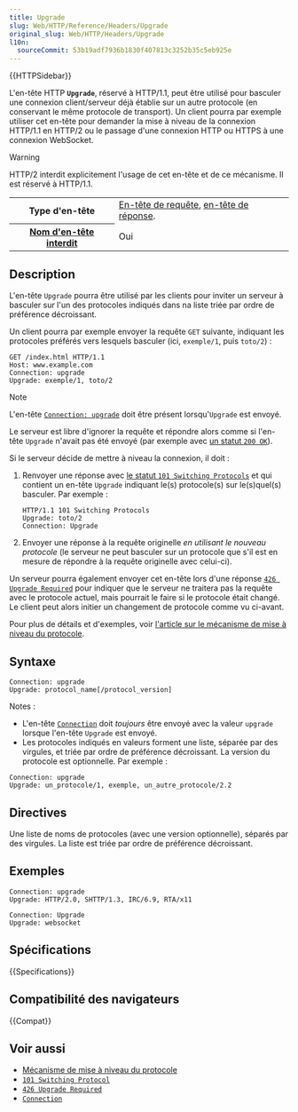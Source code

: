 ```yaml
---
title: Upgrade
slug: Web/HTTP/Reference/Headers/Upgrade
original_slug: Web/HTTP/Headers/Upgrade
l10n:
  sourceCommit: 53b19adf7936b1830f407813c3252b35c5eb925e
---
```


{{HTTPSidebar}}

L'en-tête HTTP **`Upgrade`**, réservé à HTTP/1.1, peut être utilisé pour basculer une connexion client/serveur déjà établie sur un autre protocole (en conservant le même protocole de transport). Un client pourra par exemple utiliser cet en-tête pour demander la mise à niveau de la connexion HTTP/1.1 en HTTP/2 ou le passage d'une connexion HTTP ou HTTPS à une connexion WebSocket.

> [!WARNING]
> HTTP/2 interdit explicitement l'usage de cet en-tête et de ce mécanisme. Il est réservé à HTTP/1.1.

<table class="properties">
  <tbody>
    <tr>
      <th scope="row">Type d'en-tête</th>
      <td><a href="/fr/docs/Glossary/Request_header">En-tête de requête</a>, <a href="/fr/docs/Glossary/Response_header">en-tête de réponse</a>.</td>
    </tr>
    <tr>
      <th scope="row"><a href="/fr/docs/Glossary/Forbidden_header_name">Nom d'en-tête interdit</a></th>
      <td>Oui</td>
    </tr>
  </tbody>
</table>

## Description

L'en-tête `Upgrade` pourra être utilisé par les clients pour inviter un serveur à basculer sur l'un des protocoles indiqués dans na liste triée par ordre de préférence décroissant.

Un client pourra par exemple envoyer la requête `GET` suivante, indiquant les protocoles préférés vers lesquels basculer (ici, `exemple/1`, puis `toto/2`)&nbsp;:

```http
GET /index.html HTTP/1.1
Host: www.example.com
Connection: upgrade
Upgrade: exemple/1, toto/2
```

> [!NOTE]
> L'en-tête [`Connection: upgrade`](/fr/docs/Web/HTTP/Headers/Connection) doit être présent lorsqu'`Upgrade` est envoyé.

Le serveur est libre d'ignorer la requête et répondre alors comme si l'en-tête `Upgrade` n'avait pas été envoyé (par exemple avec [un statut `200 OK`](/fr/docs/Web/HTTP/Status/200)).

Si le serveur décide de mettre à niveau la connexion, il doit&nbsp;:

1. Renvoyer une réponse avec [le statut `101 Switching Protocols`](/fr/docs/Web/HTTP/Status/101) et qui contient un en-tête `Upgrade` indiquant le(s) protocole(s) sur le(s)quel(s) basculer. Par exemple&nbsp;:

   ```http
   HTTP/1.1 101 Switching Protocols
   Upgrade: toto/2
   Connection: Upgrade
   ```

2. Envoyer une réponse à la requête originelle _en utilisant le nouveau protocole_ (le serveur ne peut basculer sur un protocole que s'il est en mesure de répondre à la requête originelle avec celui-ci).

Un serveur pourra également envoyer cet en-tête lors d'une réponse [`426 Upgrade Required`](/fr/docs/Web/HTTP/Status/426) pour indiquer que le serveur ne traitera pas la requête avec le protocole actuel, mais pourrait le faire si le protocole était changé. Le client peut alors initier un changement de protocole comme vu ci-avant.

Pour plus de détails et d'exemples, voir [l'article sur le mécanisme de mise à niveau du protocole](/fr/docs/Web/HTTP/Protocol_upgrade_mechanism).

## Syntaxe

```http
Connection: upgrade
Upgrade: protocol_name[/protocol_version]
```

Notes&nbsp;:

- L'en-tête [`Connection`](/fr/docs/Web/HTTP/Headers/Connection) doit _toujours_ être envoyé avec la valeur `upgrade` lorsque l'en-tête `Upgrade` est envoyé.
- Les protocoles indiqués en valeurs forment une liste, séparée par des virgules, et triée par ordre de préférence décroissant. La version du protocole est optionnelle. Par exemple&nbsp;:

```http
Connection: upgrade
Upgrade: un_protocole/1, exemple, un_autre_protocole/2.2
```

## Directives

Une liste de noms de protocoles (avec une version optionnelle), séparés par des virgules. La liste est triée par ordre de préférence décroissant.

## Exemples

```http
Connection: upgrade
Upgrade: HTTP/2.0, SHTTP/1.3, IRC/6.9, RTA/x11
```

```http
Connection: Upgrade
Upgrade: websocket
```

## Spécifications

{{Specifications}}

## Compatibilité des navigateurs

{{Compat}}

## Voir aussi

- [Mécanisme de mise à niveau du protocole](/fr/docs/Web/HTTP/Protocol_upgrade_mechanism)
- [`101 Switching Protocol`](/fr/docs/Web/HTTP/Status/101)
- [`426 Upgrade Required`](/fr/docs/Web/HTTP/Status/426)
- [`Connection`](/fr/docs/Web/HTTP/Headers/Connection)
